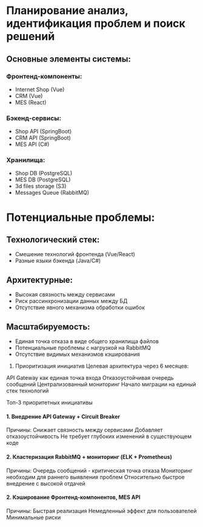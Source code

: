 # Планирование анализ, идентификация проблем и поиск решений

## Основные элементы системы:

### Фронтенд-компоненты:
- Internet Shop (Vue)
- CRM (Vue)
- MES (React)


### Бэкенд-сервисы:

- Shop API (SpringBoot)
- CRM API (SpringBoot)
- MES API (C#)


### Хранилища:

- Shop DB (PostgreSQL)
- MES DB (PostgreSQL)
- 3d files storage (S3)
- Messages Queue (RabbitMQ)

# Потенциальные проблемы:

## Технологический стек:

- Смешение технологий фронтенда (Vue/React)
- Разные языки бэкенда (Java/C#)


## Архитектурные:


- Высокая связность между сервисами
- Риск рассинхронизации данных между БД
- Отсутствие явного механизма обработки ошибок


## Масштабируемость:

- Единая точка отказа в виде общего хранилища файлов
- Потенциальные проблемы с нагрузкой на RabbitMQ
- Отсутствие видимых механизмов кэширования



1. Приоритизация инициатив
   Целевая архитектура через 6 месяцев:

API Gateway как единая точка входа
Отказоустойчивая очередь сообщений
Централизованный мониторинг
Начало миграции на единый стек технологий

Топ-3 приоритетных инициативы

#### 1. Внедрение API Gateway + Circuit Breaker
Причины:
Снижает связность между сервисами
Добавляет отказоустойчивость
Не требует глубоких изменений в существующем коде


#### 2. Кластеризация RabbitMQ + мониторинг (ELK + Prometheus)
Причины:
Очередь сообщений - критическая точка отказа
Мониторинг необходим для раннего выявления проблем
Относительно быстрое внедрение с высокой отдачей

#### 2. Кэширование Фронтенд-компонентов, MES API

Причины:
Быстрая реализация
Немедленный эффект для пользователей
Минимальные риски



 
